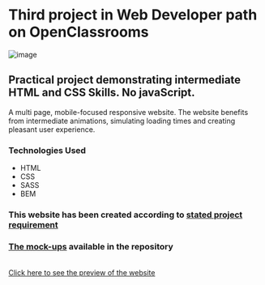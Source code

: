 # **Third project in Web Developer path on OpenClassrooms** 
![image](https://raw.githubusercontent.com/phos23/BartoszSwiderski_3_10152020_A/369fead8468432a03152fcf172da32d6ee8867e9/assets/logo/ohmyfood%402x.svg)

## Practical project demonstrating intermediate HTML and CSS Skills. No javaScript.
A multi page, mobile-focused responsive website. The website benefits from intermediate animations, simulating loading times and creating pleasant user experience. 

### Technologies Used
* HTML
* CSS
* SASS
* BEM

### This website has been created according to [stated project requirement](https://s3-eu-west-1.amazonaws.com/course.oc-static.com/projects/Web%20Developer%20P3/Creative%20Brief%20-%20Ohmyfood!.pdf)

### [The mock-ups](https://github.com/phos23/BartoszSwiderski_3_10152020_A/tree/main/mock-ups) available in the repository 
<br>
<a href="https://phos23.github.io/BartoszSwiderski_3_10152020_A/ ">Click here to see the preview of the website</a>

